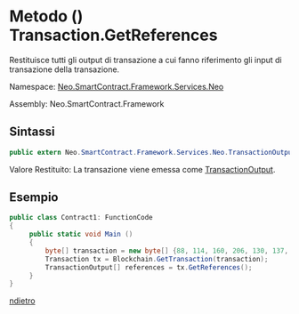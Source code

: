 # Metodo () Transaction.GetReferences 

Restituisce tutti gli output di transazione a cui fanno riferimento gli input di transazione della transazione.

Namespace: [Neo.SmartContract.Framework.Services.Neo](../../neo.md)

Assembly: Neo.SmartContract.Framework

## Sintassi

```c#
public extern Neo.SmartContract.Framework.Services.Neo.TransactionOutput[] GetReferences()
```

Valore Restituito: La transazione viene emessa come [TransactionOutput](../TransactionOutput.md).

## Esempio

```c#
public class Contract1: FunctionCode
{
     public static void Main ()
     {
         byte[] transaction = new byte[] {88, 114, 160, 206, 130, 137, 41, 94, 119, 120, 242, 71, 232, 244, 3, 20, 165, 69, 182, 106, 185, 119, 239, 183, 65, 174, 220, 157, 251, 28, 215};
         Transaction tx = Blockchain.GetTransaction(transaction);
         TransactionOutput[] references = tx.GetReferences();
     }
}
```



[ndietro](../Transaction.md)
